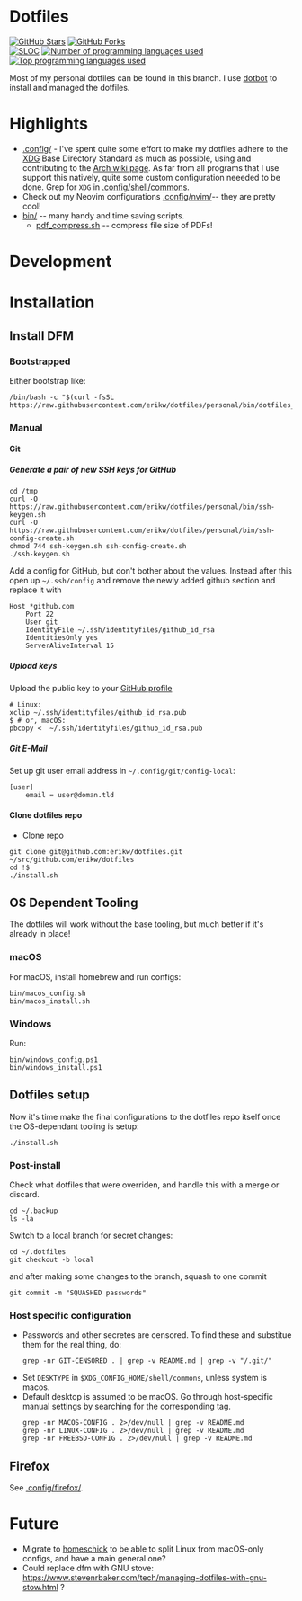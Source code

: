 # Dotfiles
[![GitHub Stars](https://img.shields.io/github/stars/erikw/dotfiles?style=social)](#)
[![GitHub Forks](https://img.shields.io/github/forks/erikw/dotfiles?style=social)](#)
<br>
[![SLOC](https://img.shields.io/tokei/lines/github/erikw/dotfiles?logo=codefactor&logoColor=lightgrey)](#)
[![Number of programming languages used](https://img.shields.io/github/languages/count/erikw/dotfiles)](#)
[![Top programming languages used](https://img.shields.io/github/languages/top/erikw/dotfiles)](#)

Most of my personal dotfiles can be found in this branch. I use [dotbot](https://github.com/anishathalye/dotbot) to install and managed the dotfiles.

# Highlights
* [.config/](.config/) - I've spent quite some effort to make my dotfiles adhere to the [XDG](https://specifications.freedesktop.org/basedir-spec/basedir-spec-latest.html) Base Directory Standard as much as possible, using and contributing to the [Arch wiki page](https://wiki.archlinux.org/title/XDG_Base_Directory). As far from all programs that I use support this natively, quite some custom configuration neeeded to be done. Grep for `XDG` in [.config/shell/commons](.config/shell/commons).
* Check out my Neovim configurations [.config/nvim/](.config/nvim)-- they are pretty cool!
* [bin/](bin/) -- many handy and time saving scripts.
  * [pdf_compress.sh](bin/pdf_compress.sh) -- compress file size of PDFs!

# Development 
# Installation

## Install DFM

### Bootstrapped
Either bootstrap like:
```shell
/bin/bash -c "$(curl -fsSL https://raw.githubusercontent.com/erikw/dotfiles/personal/bin/dotfiles_bootstrap.sh)"
```

### Manual
#### Git
##### Generate a pair of new SSH keys for GitHub
```shell
cd /tmp
curl -O https://raw.githubusercontent.com/erikw/dotfiles/personal/bin/ssh-keygen.sh
curl -O https://raw.githubusercontent.com/erikw/dotfiles/personal/bin/ssh-config-create.sh
chmod 744 ssh-keygen.sh ssh-config-create.sh
./ssh-keygen.sh
```

Add a config for GitHub, but don't bother about the values. Instead after this open up `~/.ssh/config` and remove the newly added github section and replace it with

```
Host *github.com
	Port 22
	User git
	IdentityFile ~/.ssh/identityfiles/github_id_rsa
	IdentitiesOnly yes
	ServerAliveInterval 15
```


##### Upload keys
Upload the public key to your [GitHub profile](https://github.com/settings/keys)

```shell
# Linux:
xclip ~/.ssh/identityfiles/github_id_rsa.pub
$ # or, macOS:
pbcopy <  ~/.ssh/identityfiles/github_id_rsa.pub
```

##### Git E-Mail
Set up git user email address in `~/.config/git/config-local`:
```
[user]
	email = user@doman.tld
```
#### Clone dotfiles repo
* Clone repo
```shell
git clone git@github.com:erikw/dotfiles.git ~/src/github.com/erikw/dotfiles
cd !$
./install.sh
```




## OS Dependent Tooling
The dotfiles will work without the base tooling, but much better if it's already in place!

### macOS
For macOS, install homebrew and run configs:
```shell
bin/macos_config.sh
bin/macos_install.sh
```

### Windows
Run:
```shell
bin/windows_config.ps1
bin/windows_install.ps1
```




## Dotfiles setup
Now it's time make the final configurations to the dotfiles repo itself once the OS-dependant tooling is setup:
```shell
./install.sh
```

### Post-install
Check what dotfiles that were overriden, and handle this with a merge or discard.
```shell
cd ~/.backup
ls -la
```

Switch to a local branch for secret changes:
```shell
cd ~/.dotfiles
git checkout -b local
```

and after making some changes to the branch, squash to one commit
```shell
git commit -m "SQUASHED passwords"
```

### Host specific configuration
* Passwords and other secretes are censored. To find these and substitue them for the real thing, do:
	```shell
	grep -nr GIT-CENSORED . | grep -v README.md | grep -v "/.git/"
	```
* Set `DESKTYPE` in `$XDG_CONFIG_HOME/shell/commons`, unless system is macos.
* Default desktop is assumed to be macOS. Go through host-specific manual settings by searching for the corresponding tag.
	```shell
	grep -nr MACOS-CONFIG . 2>/dev/null | grep -v README.md
	grep -nr LINUX-CONFIG . 2>/dev/null | grep -v README.md
	grep -nr FREEBSD-CONFIG . 2>/dev/null | grep -v README.md
	```



## Firefox
See [.config/firefox/](.config/firefox/).

# Future
* Migrate to [homeschick](https://github.com/andsens/homeshick) to be able to split Linux from macOS-only configs, and have a main general one?
* Could replace dfm with GNU stove: https://www.stevenrbaker.com/tech/managing-dotfiles-with-gnu-stow.html ?

